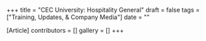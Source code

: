 +++
title = "CEC University: Hospitality General"
draft = false
tags = ["Training, Updates, & Company Media"]
date = ""

[Article]
contributors = []
gallery = []
+++